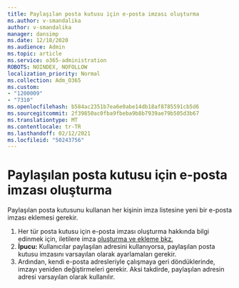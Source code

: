 ```yaml
---
title: Paylaşılan posta kutusu için e-posta imzası oluşturma
ms.author: v-smandalika
author: v-smandalika
manager: dansimp
ms.date: 12/18/2020
ms.audience: Admin
ms.topic: article
ms.service: o365-administration
ROBOTS: NOINDEX, NOFOLLOW
localization_priority: Normal
ms.collection: Adm_O365
ms.custom:
- "1200009"
- "7310"
ms.openlocfilehash: b584ac2351b7ea6e0abe14db18af8785591cb5d6
ms.sourcegitcommit: 2f39850ac0fba9fbeba9b8b7939ae79b505d3b67
ms.translationtype: MT
ms.contentlocale: tr-TR
ms.lasthandoff: 02/12/2021
ms.locfileid: "50243756"
---
```

# <a name="create-an-email-signature-for-a-shared-mailbox"></a>Paylaşılan posta kutusu için e-posta imzası oluşturma

Paylaşılan posta kutusunu kullanan her kişinin imza listesine yeni bir e-posta imzası eklemesi gerekir.

1. Her tür posta kutusu için e-posta imzası oluşturma hakkında bilgi edinmek için, iletilere imza [oluşturma ve ekleme bkz.](https://support.office.com/article/8ee5d4f4-68fd-464a-a1c1-0e1c80bb27f2)
2. **İpucu:** Kullanıcılar paylaşılan adresini kullanıyorsa, paylaşılan posta kutusu imzasını varsayılan olarak ayarlamaları gerekir.
3. Ardından, kendi e-posta adresleriyle çalışmaya geri döndüklerinde, imzayı yeniden değiştirmeleri gerekir. Aksi takdirde, paylaşılan adresin adresi varsayılan olarak kullanılır.